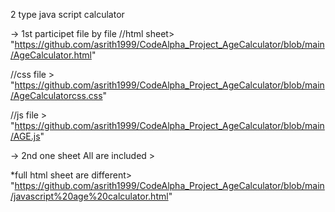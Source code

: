 2 type java script calculator 

-> 1st participet file by file 
//html sheet> "https://github.com/asrith1999/CodeAlpha_Project_AgeCalculator/blob/main/AgeCalculator.html"

//css file > "https://github.com/asrith1999/CodeAlpha_Project_AgeCalculator/blob/main/AgeCalculatorcss.css"   

//js file > "https://github.com/asrith1999/CodeAlpha_Project_AgeCalculator/blob/main/AGE.js"

-> 2nd one sheet All are included > 

   *full html sheet are different>  "https://github.com/asrith1999/CodeAlpha_Project_AgeCalculator/blob/main/javascript%20age%20calculator.html"
